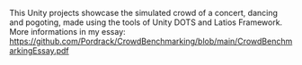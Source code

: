 This Unity projects showcase the simulated crowd of a concert, dancing and pogoting, made using the tools of Unity DOTS and Latios Framework.
More informations in my essay: 
https://github.com/Pordrack/CrowdBenchmarking/blob/main/CrowdBenchmarkingEssay.pdf
